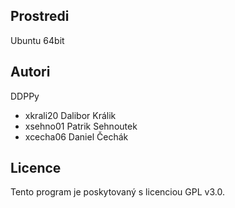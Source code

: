 Prostredi
---------
Ubuntu 64bit

Autori
------

DDPPy
- xkrali20 Dalibor Králik 
- xsehno01 Patrik Sehnoutek
- xcecha06 Daniel Čechák

Licence
-------

Tento program je poskytovaný s licenciou GPL v3.0. 
